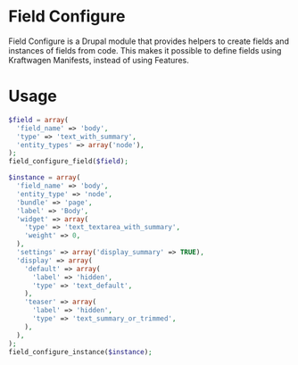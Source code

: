 # Field Configure

Field Configure is a Drupal module that provides helpers to create fields and instances of fields from code. This makes it possible to define fields using Kraftwagen Manifests, instead of using Features.

# Usage

```php
$field = array(
  'field_name' => 'body',
  'type' => 'text_with_summary',
  'entity_types' => array('node'),
);
field_configure_field($field);

$instance = array(
  'field_name' => 'body',
  'entity_type' => 'node',
  'bundle' => 'page',
  'label' => 'Body',
  'widget' => array(
    'type' => 'text_textarea_with_summary',
    'weight' => 0,
  ),
  'settings' => array('display_summary' => TRUE),
  'display' => array(
    'default' => array(
      'label' => 'hidden',
      'type' => 'text_default',
    ),
    'teaser' => array(
      'label' => 'hidden',
      'type' => 'text_summary_or_trimmed',
    ),
  ),
);
field_configure_instance($instance);
```

